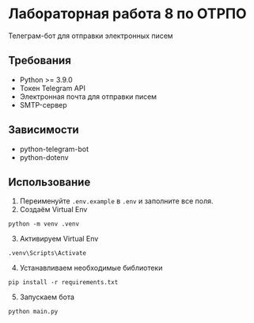 # Лабораторная работа 8 по ОТРПО
Телеграм-бот для отправки электронных писем
## Требования
- Python >= 3.9.0
- Токен Telegram API
- Электронная почта для отправки писем
- SMTP-сервер
## Зависимости
- python-telegram-bot
- python-dotenv
## Использование
1. Переименуйте `.env.example` в `.env` и заполните все поля.
2. Создаём Virtual Env
```shell
python -m venv .venv
```
3. Активируем Virtual Env
```shell
.venv\Scripts\Activate
```
4. Устанавливаем необходимые библиотеки
```shell
pip install -r requirements.txt
```
5. Запускаем бота
```shell
python main.py
```
